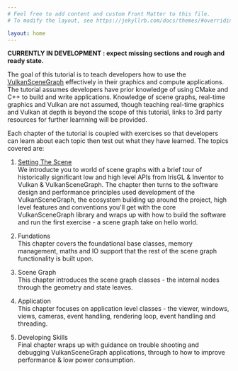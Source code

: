 ```yaml
---
# Feel free to add content and custom Front Matter to this file.
# To modify the layout, see https://jekyllrb.com/docs/themes/#overriding-theme-defaults

layout: home
---
```


**CURRENTLY IN DEVELOPMENT : expect missing sections and rough and ready state.**

The goal of this tutorial is to teach developers how to use the [VulkanSceneGraph](https://github.com/vsg-dev/VulkanSceneGraph) effectively in their graphics and compute applications. The tutorial assumes developers have prior knowledge of using CMake and C++ to build and write applications.  Knowledge of scene graphs, real-time graphics and Vulkan are not assumed, though teaching real-time graphics and Vulkan at depth is beyond the scope of this tutorial, links to 3rd party resources for further learnning will be provided.

Each chapter of the tutorial is coupled with exercises so that developers can learn about each topic then test out what they have learned. The topics covered are:

1. [Setting The Scene](SettingTheScene/index.md)  
We introducte you to world of scene graphs with a brief tour of historically significant low and high level APIs from IrisGL & Inventor to Vulkan & VulkanSceneGraph. The chapter then turns to the software design and performance principles used development of the VulkanSceneGraph, the ecosystem building up around the project, high level features and conventions you'll get with the core VulkanSceneGraph library and wraps up with how to build the software and run the first exercise - a scene graph take on hello world.

2. Fundations  
This chapter covers the foundational base classes, memory management, maths and IO support that the rest of the scene graph functionality is built upon.

3. Scene Graph  
This chapter introduces the scene graph classes - the internal nodes through the geometry and state leaves.

4. Application  
This chapter focuses on application level classes - the viewer, windows, views, cameras, event handling, rendering loop, event handling and threading.

5. Developing Skills  
Final chapter wraps up with guidance on trouble shooting and debugging VulkanSceneGraph applications, through to how to improve performance & low power consumption.
